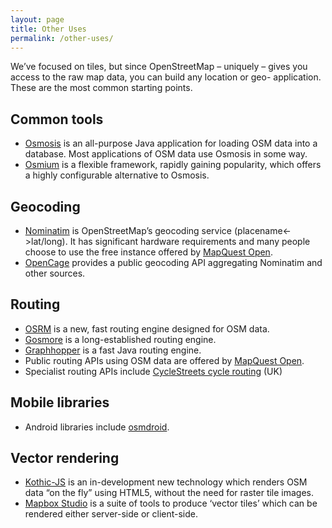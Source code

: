 ```yaml
---
layout: page
title: Other Uses
permalink: /other-uses/
---
```


We’ve focused on tiles, but since OpenStreetMap – uniquely – gives you access to the raw map data, you can build any location or geo- application. These are the most common starting points.

## Common tools
* [Osmosis](http://wiki.openstreetmap.org/wiki/Osmosis) is an all-purpose Java application for loading OSM data into a database. Most applications of OSM data use Osmosis in some way.
* [Osmium](http://wiki.openstreetmap.org/wiki/Osmium) is a flexible framework, rapidly gaining popularity, which offers a highly configurable alternative to Osmosis.

## Geocoding
* [Nominatim](http://wiki.openstreetmap.org/wiki/Nominatim) is OpenStreetMap’s geocoding service (placename<->lat/long). It has significant hardware requirements and many people choose to use the free instance offered by [MapQuest Open](http://open.mapquestapi.com/nominatim/).
* [OpenCage](http://geocoder.opencagedata.com/) provides a public geocoding API aggregating Nominatim and other sources.

## Routing
* [OSRM](http://project-osrm.org/) is a new, fast routing engine designed for OSM data.
* [Gosmore](http://sourceforge.net/projects/gosmore/) is a long-established routing engine.
* [Graphhopper](http://graphhopper.com/) is a fast Java routing engine.
* Public routing APIs using OSM data are offered by [MapQuest Open](http://open.mapquestapi.com/directions/).
* Specialist routing APIs include [CycleStreets cycle routing](http://www.cyclestreets.net/api/) (UK)

## Mobile libraries
* Android libraries include [osmdroid](http://osmdroid.org/).

## Vector rendering
* [Kothic-JS](https://github.com/kothic/kothic-js) is an in-development new technology which renders OSM data “on the fly” using HTML5, without the need for raster tile images.
* [Mapbox Studio](https://www.mapbox.com/mapbox-studio/) is a suite of tools to produce ‘vector tiles’ which can be rendered either server-side or client-side.
